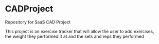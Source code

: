 # CADProject
Repository for SaaS CAD Project

This project is an exercise tracker that will allow the user to add exercises, the weight they performed it at and the sets and reps they performed